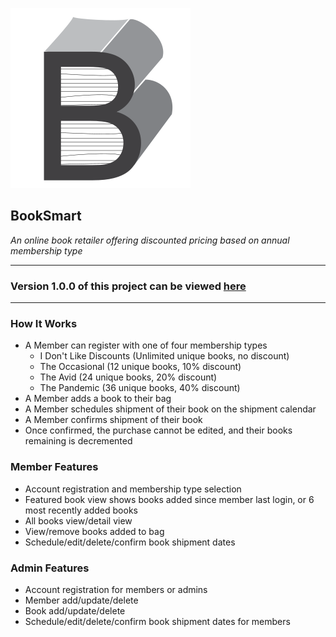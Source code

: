 ![BookSmart logo](/wwwroot/img/logo-med.svg)
## BookSmart
*An online book retailer offering discounted pricing based on annual membership type*

***
### Version 1.0.0 of this project can be viewed [here](https://booksmartapp.azurewebsites.net/)
***

### How It Works

* A Member can register with one of four membership types
    * I Don't Like Discounts (Unlimited unique books, no discount)
    * The Occasional (12 unique books, 10% discount)
    * The Avid (24 unique books, 20% discount)
    * The Pandemic (36 unique books, 40% discount)
* A Member adds a book to their bag
* A Member schedules shipment of their book on the shipment calendar
* A Member confirms shipment of their book
* Once confirmed, the purchase cannot be edited, and their books remaining is decremented

### Member Features

* Account registration and membership type selection
* Featured book view shows books added since member last login, or 6 most recently added books
* All books view/detail view
* View/remove books added to bag
* Schedule/edit/delete/confirm book shipment dates

### Admin Features

* Account registration for members or admins
* Member add/update/delete
* Book add/update/delete
* Schedule/edit/delete/confirm book shipment dates for members